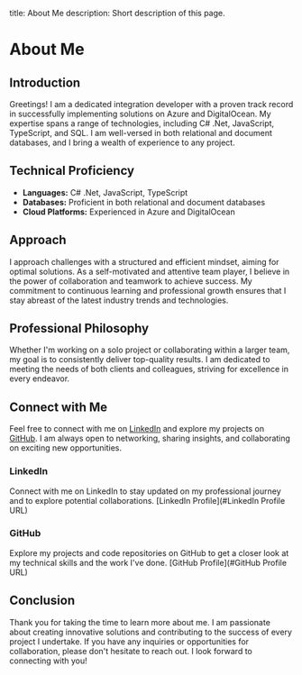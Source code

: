 title: About Me
description: Short description of this page.


# About Me

## Introduction
Greetings! I am a dedicated integration developer with a proven track record in successfully implementing solutions on Azure and DigitalOcean. My expertise spans a range of technologies, including C# .Net, JavaScript, TypeScript, and SQL. I am well-versed in both relational and document databases, and I bring a wealth of experience to any project.

## Technical Proficiency
- **Languages:** C# .Net, JavaScript, TypeScript
- **Databases:** Proficient in both relational and document databases
- **Cloud Platforms:** Experienced in Azure and DigitalOcean

## Approach
I approach challenges with a structured and efficient mindset, aiming for optimal solutions. As a self-motivated and attentive team player, I believe in the power of collaboration and teamwork to achieve success. My commitment to continuous learning and professional growth ensures that I stay abreast of the latest industry trends and technologies.

## Professional Philosophy
Whether I'm working on a solo project or collaborating within a larger team, my goal is to consistently deliver top-quality results. I am dedicated to meeting the needs of both clients and colleagues, striving for excellence in every endeavor.

## Connect with Me
Feel free to connect with me on [LinkedIn](#LinkedIn) and explore my projects on [GitHub](#GitHub). I am always open to networking, sharing insights, and collaborating on exciting new opportunities.

### LinkedIn
Connect with me on LinkedIn to stay updated on my professional journey and to explore potential collaborations. [LinkedIn Profile](#LinkedIn Profile URL)

### GitHub
Explore my projects and code repositories on GitHub to get a closer look at my technical skills and the work I've done. [GitHub Profile](#GitHub Profile URL)

## Conclusion
Thank you for taking the time to learn more about me. I am passionate about creating innovative solutions and contributing to the success of every project I undertake. If you have any inquiries or opportunities for collaboration, please don't hesitate to reach out. I look forward to connecting with you!